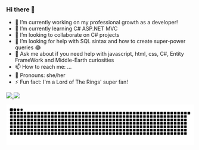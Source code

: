### Hi there 👋

- 🔭 I’m currently working on my professional growth as a developer!
- 🌱 I’m currently learning C# ASP.NET MVC
- 👯 I’m looking to collaborate on C# projects
- 🤔 I’m looking for help with SQL sintax and how to create super-power queries 😂
- 💬 Ask me about if you need help with javascript, html, css, C#, Entity FrameWork and Middle-Earth curiosities
- 📫 How to reach me: ...
- 👧 Pronouns: she/her
- ⚡ Fun fact: I'm a Lord of The Rings' super fan!


<div>
    <a href="https://github.com/rafaballerini">
    <img height="180em" src="https://github-readme-stats.vercel.app/api?username=lais-peixoto&show_icons=true&theme=material-palenight&include_all_commits=true&count_private=true"/>
    <img height="180em" src="https://github-readme-stats.vercel.app/api/top-langs/?username=lais-peixoto&layout=compact&langs_count=7&theme=material-palenight"/>
</div>
  
 ![Snake animation](https://github.com/lais-peixoto/lais-peixoto/blob/output/github-contribution-grid-snake.svg)
  

